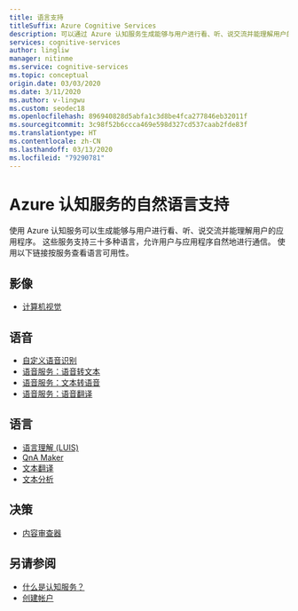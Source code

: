 ```yaml
---
title: 语言支持
titleSuffix: Azure Cognitive Services
description: 可以通过 Azure 认知服务生成能够与用户进行看、听、说交流并能理解用户的应用程序。 这些服务支持三十多种语言，允许用户与应用程序自然地进行通信。
services: cognitive-services
author: lingliw
manager: nitinme
ms.service: cognitive-services
ms.topic: conceptual
origin.date: 03/03/2020
ms.date: 3/11/2020
ms.author: v-lingwu
ms.custom: seodec18
ms.openlocfilehash: 896940828d5abfa1c3d8be4fca277846eb32011f
ms.sourcegitcommit: 3c98f52b6ccca469e598d327cd537caab2fde83f
ms.translationtype: HT
ms.contentlocale: zh-CN
ms.lasthandoff: 03/13/2020
ms.locfileid: "79290781"
---
```

# <a name="natural-language-support-for-azure-cognitive-services"></a>Azure 认知服务的自然语言支持

使用 Azure 认知服务可以生成能够与用户进行看、听、说交流并能理解用户的应用程序。 这些服务支持三十多种语言，允许用户与应用程序自然地进行通信。 使用以下链接按服务查看语言可用性。


## <a name="vision"></a>影像

* [计算机视觉](/cognitive-services/computer-vision/faq)


## <a name="speech"></a>语音

* [自定义语音识别](/cognitive-services/custom-speech-service/customspeech-how-to-topics/cognitive-services-custom-speech-change-locale)
* [语音服务：语音转文本](/cognitive-services/speech-service/supported-languages#speech-to-text)
* [语音服务：文本转语音](/cognitive-services/speech-service/supported-languages#text-to-speech)
* [语音服务：语音翻译](/cognitive-services/speech-service/supported-languages#speech-translation)

## <a name="language"></a>语言

* [语言理解 (LUIS)](/cognitive-services/luis/luis-supported-languages)
* [QnA Maker](/cognitive-services/qnamaker/overview/languages-supported)
* [文本翻译](/cognitive-services/translator/languages)
* [文本分析](/cognitive-services/text-analytics/text-analytics-supported-languages)


## <a name="decision"></a>决策

* [内容审查器](/cognitive-services/content-moderator/language-support)

## <a name="see-also"></a>另请参阅

- [什么是认知服务？](welcome.md)
- [创建帐户](cognitive-services-apis-create-account.md)

<!-- Update_Description: content refresh -->